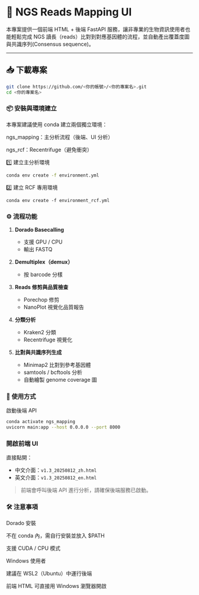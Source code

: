 # 🧬 NGS Reads Mapping UI

本專案提供一個前端 HTML + 後端 FastAPI 服務，讓非專業的生物資訊使用者也能輕鬆完成 NGS 讀長（reads）比對到對應基因體的流程，並自動產出覆蓋度圖與共識序列(Consensus sequence)。

---

## 📥 下載專案

```bash
git clone https://github.com/<你的帳號>/<你的專案名>.git
cd <你的專案名>
```

### 📦 安裝與環境建立
本專案建議使用 conda 建立兩個獨立環境：

  ngs_mapping：主分析流程（後端、UI 分析）

  ngs_rcf：Recentrifuge（避免衝突）

1️⃣ 建立主分析環境
  
```bash
conda env create -f environment.yml
```

2️⃣ 建立 RCF 專用環境
```
conda env create -f environment_rcf.yml
```

### ⚙️ 流程功能
1. **Dorado Basecalling**
   - 支援 GPU / CPU
   - 輸出 FASTQ

2. **Demultiplex（demux）**
   - 按 barcode 分樣

3. **Reads 修剪與品質檢查**
   - Porechop 修剪
   - NanoPlot 視覺化品質報告

4. **分類分析**
   - Kraken2 分類
   - Recentrifuge 視覺化

5. **比對與共識序列生成**
   - Minimap2 比對到參考基因體
   - samtools / bcftools 分析
   - 自動繪製 genome coverage 圖


### 🚀 使用方式
啟動後端 API

```bash
conda activate ngs_mapping
uvicorn main:app --host 0.0.0.0 --port 8000
```

### 開啟前端 UI

直接點開：

- 中文介面：`v1.3_20250812_zh.html`
- 英文介面：`v1.3_20250812_en.html`

> 前端會呼叫後端 API 進行分析，請確保後端服務已啟動。

### 🛠️ 注意事項
Dorado 安裝

不在 conda 內，需自行安裝並放入 $PATH

支援 CUDA / CPU 模式

Windows 使用者

建議在 WSL2（Ubuntu）中運行後端

前端 HTML 可直接用 Windows 瀏覽器開啟

